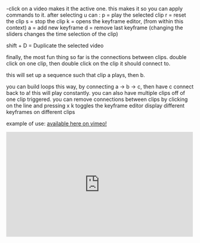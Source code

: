 



-click on a video makes it the active one. this makes it so you can apply commands to it. after selecting u can : 
p = play the selected clip
r = reset the clip
s = stop the clip
k = opens the keyframe editor, 
   (from within this context) 
   a = add new keyframe
   d = remove last keyframe
   (changing the sliders changes the time selection of the clip)


shift + D = Duplicate the selected video

finally, the most fun thing so far is the connections between clips. 
double click on one clip, 
then
double click on the clip it should connect to. 

this will set up a sequence such that clip a plays, then b. 

you can build loops this way, by connecting a -> b -> c, then have c connect back to a!
this will play constantly. you can also have multiple clips off of one clip triggered. 
you can remove connections between clips by clicking on the line and pressing x
k toggles the keyframe editor display different keyframes on different clips

example of use: [available here on vimeo!](https://vimeo.com/41874554)

<iframe src="http://player.vimeo.com/video/44956664" width="500" height="281" frameborder="0" allowfullscreen="allowfullscreen"></iframe>